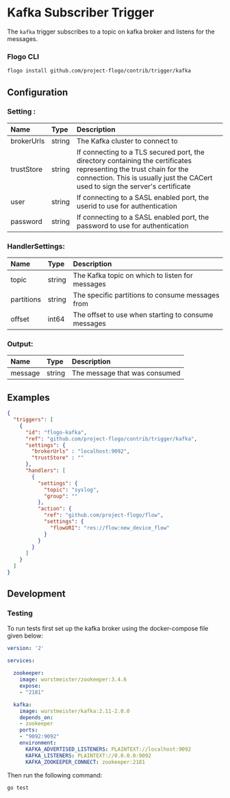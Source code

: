 # Kafka Subscriber Trigger

The `kafka` trigger subscribes to a topic on kafka broker and listens for the messages.

### Flogo CLI
```bash
flogo install github.com/project-flogo/contrib/trigger/kafka
```

## Configuration

### Setting :

| Name       | Type   | Description
|:---        | :---   | :---     
| brokerUrls | string | The Kafka cluster to connect to
| trustStore | string | If connecting to a TLS secured port, the directory containing the certificates representing the trust chain for the connection. This is usually just the CACert used to sign the server's certificate
| user       | string | If connecting to a SASL enabled port, the userid to use for authentication
| password   | string | If connecting to a SASL enabled port, the password to use for authentication

### HandlerSettings:

| Name       | Type   | Description
|:---        | :---   | :---   
| topic      | string | The Kafka topic on which to listen for messages
| partitions | string | The specific partitions to consume messages from
| offset     | int64  | The offset to use when starting to consume messages

### Output:

| Name         | Type     | Description
|:---          | :---     | :---   
| message      | string   | The message that was consumed


## Examples

```json
{
  "triggers": [
    {
      "id": "flogo-kafka",
      "ref": "github.com/project-flogo/contrib/trigger/kafka",
      "settings": {
        "brokerUrls" : "localhost:9092",
        "trustStore" : "" 
      },
      "handlers": [
        {
          "settings": {
            "topic": "syslog",
            "group": ""
          },
          "action": {
            "ref": "github.com/project-flogo/flow",
            "settings": {
              "flowURI": "res://flow:new_device_flow"
            }
          }
        }
      ]
    }
  ]
}
```
 
## Development

### Testing

To run tests first set up the kafka broker using the docker-compose file given below:

```yaml
version: '2'
  
services:

  zookeeper:
    image: wurstmeister/zookeeper:3.4.6
    expose:
    - "2181"

  kafka:
    image: wurstmeister/kafka:2.11-2.0.0
    depends_on:
    - zookeeper
    ports:
    - "9092:9092"
    environment:
      KAFKA_ADVERTISED_LISTENERS: PLAINTEXT://localhost:9092
      KAFKA_LISTENERS: PLAINTEXT://0.0.0.0:9092
      KAFKA_ZOOKEEPER_CONNECT: zookeeper:2181
```

Then run the following command: 

```bash
go test 
```